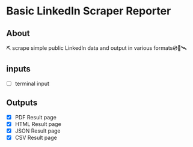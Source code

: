 # Basic LinkedIn Scraper Reporter

## About
⛏ scrape simple public LinkedIn data and output in various formats💿💾🛰

## inputs
- [ ] terminal input 

## Outputs
- [x] PDF Result page
- [x] HTML Result page
- [x] JSON Result page
- [x] CSV Result page